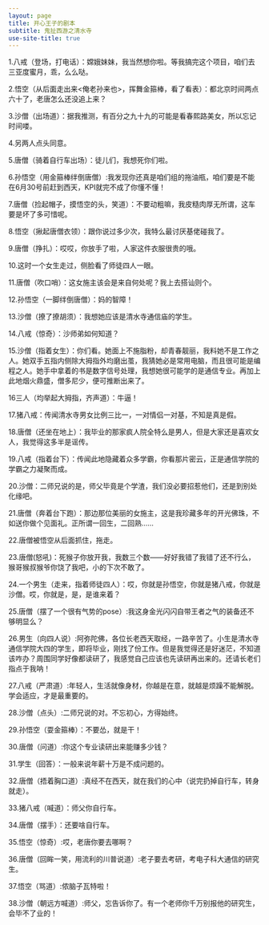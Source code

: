 ```yaml
---
layout: page
title: 开心王子的剧本
subtitle: 鬼扯西游之清水寺
use-site-title: true
---
```


1.八戒（登场，打电话）：嫦娥妹妹，我当然想你啦。等我搞完这个项目，咱们去三亚度蜜月，乖，么么哒。

2.悟空（从后面走出来<俺老孙来也>，挥舞金箍棒，看了看表）：都北京时间两点六十了，老唐怎么还没追上来？

3.沙僧（出场道）：据我推测，有百分之九十九的可能是看春熙路美女，所以忘记时间喽。

4.另两人点头同意。

5.唐僧（骑着自行车出场）：徒儿们，我想死你们啦。

6.孙悟空（用金箍棒绊倒唐僧）:我发现你还真是咱们组的拖油瓶，咱们要是不能在6月30号前赶到西天，KPI就完不成了你懂不懂！

7.唐僧（捡起帽子，摸悟空的头，笑道）：不要动粗嘛，我皮糙肉厚无所谓，这车要是坏了多可惜呢。

8.悟空（揪起唐僧衣领）：跟你说过多少次，我特么最讨厌基佬碰我了。

9.唐僧（挣扎）：哎哎，你放手了啦，人家这件衣服很贵的哦。

10.这时一个女生走过，侧脸看了师徒四人一眼。

11.唐僧（吹口哨）：这女施主该会是来自何处呢？我上去搭讪则个。

12.孙悟空（一脚绊倒唐僧）：妈的智障！

13.沙僧（撩了撩胡须）：我想她应该是清水寺通信庙的学生。

14.八戒（惊奇）：沙师弟如何知道？

15.沙僧（指着女生）：你们看。她面上不施脂粉，却青春靓丽，我料她不是工作之人。她双手五指内侧除大拇指外均磨出茧，我猜她必是常用电脑，而且很可能是编程之人。她手中拿着的书是数字信号处理，我想她很可能学的是通信专业。再加上此地烟火鼎盛，僧多尼少，便可推断出来了。

16三人（均举起大拇指，齐声道）：牛逼！

17.猪八戒：传闻清水寺男女比例三比一，一对情侣一对基，不知是真是假。

18.唐僧（还坐在地上）：我毕业的那家疯人院全特么是男人，但是大家还是喜欢女人，我觉得这多半是谣传。

19.八戒（指着台下）：传闻此地隐藏着众多学霸，你看那片密云，正是通信学院的学霸之力凝聚而成。

20.沙僧：二师兄说的是，师父毕竟是个学渣，我们没必要招惹他们，还是到别处化缘吧。

21.唐僧（奔着台下跑）：那边那位美丽的女施主，这是我珍藏多年的开光佛珠，不如送你做个见面礼。正所谓一回生，二回熟……

22.唐僧被悟空从后面抓住，拖走。

23.唐僧(怒吼)：死猴子你放开我，我数三个数——好好我错了我错了还不行么，猴哥猴叔猴爷你饶了我吧，小的下次不敢了。

24.一个男生（走来，指着师徒四人）：哎，你就是孙悟空，你就是猪八戒，你就是沙僧。哎，你就是，是，是谁来着？

25.唐僧（摆了一个很有气势的pose）:我这身金光闪闪自带王者之气的装备还不够明显么？

26.男生（向四人说）:阿弥陀佛，各位长老西天取经，一路辛苦了。小生是清水寺通信学院大四的学生，即将毕业，刚找了份工作。但是我觉得还是好迷茫，不知道该咋办？周围同学好像都读研了，我感觉自己应该也先读研再出来的。还请长老们指点于我呐！

27.八戒（严肃道）:年轻人，生活就像身材，你越是在意，就越是烦躁不能解脱。学会适应，才是最重要的。

28.沙僧（点头）:二师兄说的对。不忘初心，方得始终。

29.孙悟空（耍金箍棒）：不要怂，就是干！

30.唐僧（问道）:你这个专业读研出来能赚多少钱？

31.学生（回答）：一般来说年薪十万是不成问题的。

32.唐僧（捂着胸口道）:真经不在西天，就在我们的心中（说完扔掉自行车，转身就走）。

33.猪八戒（喊道）：师父你自行车。

34.唐僧（摆手）：还要啥自行车。

35.悟空（惊奇）:哎，老唐你要去哪啊？

36.唐僧（回眸一笑，用流利的川普说道）:老子要去考研，考电子科大通信的研究生。

37.悟空（骂道）:侬脑子瓦特啦！

38.沙僧（朝远方喊道）:师父，忘告诉你了。有一个老师你千万别报他的研究生，会毕不了业的！


<!-- UY BEGIN -->
<div id="uyan_frame"></div>
<script type="text/javascript" src="http://v2.uyan.cc/code/uyan.js"></script>
<!-- UY END -->
